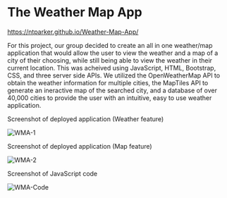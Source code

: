 # The Weather Map App

https://ntparker.github.io/Weather-Map-App/

For this project, our group decided to create an all in one weather/map application that would allow the user to view the weather and a map of a city of their choosing, while still being able to view the weather in their current location. This was acheived using JavaScript, HTML, Bootstrap, CSS, and three server side APIs. We utilized the OpenWeatherMap API to obtain the weather information for multiple cities, the MapTiles API to generate an ineractive map of the searched city, and a database of over 40,000 cities to provide the user with an intuitive, easy to use weather application. 



Screenshot of deployed application (Weather feature)


![WMA-1](https://user-images.githubusercontent.com/104395889/178860863-c5c23eda-a271-439a-b2d2-28351c358a55.png)



Screenshot of deployed application (Map feature)


![WMA-2](https://user-images.githubusercontent.com/104395889/178860900-d823e69f-310b-4804-ba4b-9caaa8b06272.png)



Screenshot of JavaScript code


![WMA-Code](https://user-images.githubusercontent.com/104395889/178860934-8bf478c4-7b2d-4b4a-bd6f-6181e2aa5210.png)

